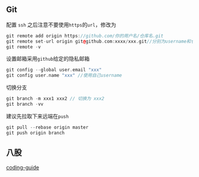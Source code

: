 ## Git

配置 `ssh` 之后注意不要使用`https`的`url`，修改为

```cpp
git remote add origin https://github.com/你的用户名/仓库名.git
git remote set-url origin git@github.com:xxxx/xxx.git//分别为username和仓库名
git remote -v
```

设置邮箱采用`github`给定的隐私邮箱

```cpp
git config --global user.email "xxx"
git config user.name "xxx" //使用自己username
```

切换分支

```cpp
git branch -m xxx1 xxx2 // 切换为 xxx2
git branch -vv
```

建议先拉取下来远端在`push`

```cpp
git pull --rebase origin master 
git push origin branch
```





## 八股

[coding-guide](https://www.yuque.com/coding-guide)

